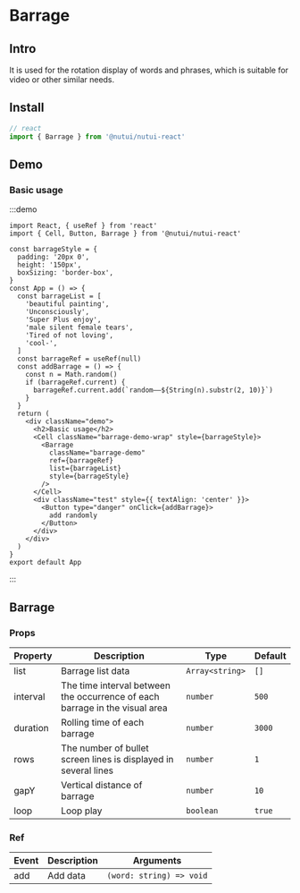 # Barrage

## Intro

It is used for the rotation display of words and phrases, which is suitable for video or other similar needs.

## Install

```ts
// react
import { Barrage } from '@nutui/nutui-react'
```

## Demo

### Basic usage

:::demo

```tsx
import React, { useRef } from 'react'
import { Cell, Button, Barrage } from '@nutui/nutui-react'

const barrageStyle = {
  padding: '20px 0',
  height: '150px',
  boxSizing: 'border-box',
}
const App = () => {
  const barrageList = [
    'beautiful painting',
    'Unconsciously',
    'Super Plus enjoy',
    'male silent female tears',
    'Tired of not loving',
    'cool-',
  ]
  const barrageRef = useRef(null)
  const addBarrage = () => {
    const n = Math.random()
    if (barrageRef.current) {
      barrageRef.current.add(`random——${String(n).substr(2, 10)}`)
    }
  }
  return (
    <div className="demo">
      <h2>Basic usage</h2>
      <Cell className="barrage-demo-wrap" style={barrageStyle}>
        <Barrage
          className="barrage-demo"
          ref={barrageRef}
          list={barrageList}
          style={barrageStyle}
        />
      </Cell>
      <div className="test" style={{ textAlign: 'center' }}>
        <Button type="danger" onClick={addBarrage}>
          add randomly
        </Button>
      </div>
    </div>
  )
}
export default App
```

:::

## Barrage

### Props

| Property    | Description                                                                 | Type    | Default |
| ----------- | --------------------------------------------------------------------------- | ------- | ------- |
| list | Barrage list data                                                           | `Array<string>`   | `[]`    |
| interval   | The time interval between the occurrence of each barrage in the visual area | `number`  | `500`   |
| duration      | Rolling time of each barrage                                                | `number`  | `3000`  |
| rows        | The number of bullet screen lines is displayed in several lines             | `number`  | `1`     |
| gapY         | Vertical distance of barrage                                                | `number`  | `10`    |
| loop        | Loop play                                                                   | `boolean` | `true`  |

### Ref

| Event | Description | Arguments |
| ----- | ----------- | --------- |
| add   | Add data    | `(word: string) => void`         |

